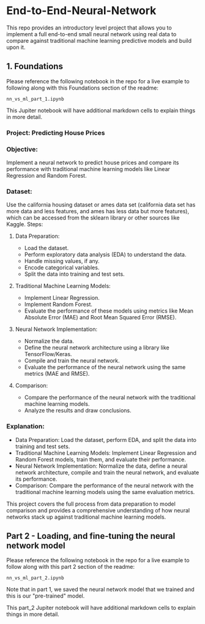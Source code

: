 # End-to-End-Neural-Network
This repo provides an introductory level project that allows you to implement a full end-to-end small neural network using real data to compare against traditional machine learning predictive models and build upon it.

## 1. Foundations

Please reference the following notebook in the repo for a live example to following along with this Foundations section of the readme:

```
nn_vs_ml_part_1.ipynb
```

This Jupiter notebook will have additional markdown cells to explain things in more detail.

### Project: Predicting House Prices
### Objective:
Implement a neural network to predict house prices and compare its performance with traditional machine learning models like Linear Regression and Random Forest.

### Dataset:
Use the california housing dataset or ames data set (california data set has more data and less features, and ames has less data but more features), which can be accessed from the sklearn library or other sources like Kaggle.
Steps:
1. Data Preparation:

    - Load the dataset.
    - Perform exploratory data analysis (EDA) to understand the data.
    - Handle missing values, if any.
    - Encode categorical variables.
    - Split the data into training and test sets.

2. Traditional Machine Learning Models:
  
    - Implement Linear Regression.
    - Implement Random Forest.
    - Evaluate the performance of these models using metrics like Mean Absolute Error (MAE) and Root Mean Squared Error (RMSE).

3. Neural Network Implementation:
  
    - Normalize the data.
    - Define the neural network architecture using a library like TensorFlow/Keras.
    - Compile and train the neural network.
    - Evaluate the performance of the neural network using the same metrics (MAE and RMSE).

4. Comparison:
  
    - Compare the performance of the neural network with the traditional machine learning models.
    - Analyze the results and draw conclusions.

### Explanation:
  - Data Preparation: Load the dataset, perform EDA, and split the data into training and test sets.
  - Traditional Machine Learning Models: Implement Linear Regression and Random Forest models, train them, and evaluate their performance.
  - Neural Network Implementation: Normalize the data, define a neural network architecture, compile and train the neural network, and evaluate its performance.
  - Comparison: Compare the performance of the neural network with the traditional machine learning models using the same evaluation metrics.

This project covers the full process from data preparation to model comparison and provides a comprehensive understanding of how neural networks stack up against traditional machine learning models.

## Part 2 - Loading, and fine-tuning the neural network model

Please reference the following notebook in the repo for a live example to follow along with this part 2 section of the readme:

```
nn_vs_ml_part_2.ipynb
```

Note that in part 1, we saved the neural network model that we trained and this is our "pre-trained" model.

This part_2 Jupiter notebook will have additional markdown cells to explain things in more detail.
